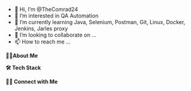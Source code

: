 - 👋 Hi, I’m @TheComrad24
- 👀 I’m interested in QA Automation
- 🌱 I’m currently learning  Java, Selenium, Postman, Git, Linux, Docker, Jenkins, Jarles proxy
- 💞️ I’m looking to collaborate on ...
- 📫 How to reach me ...

**🐱‍👤About Me**

**🛠  Tech Stack**

**🤝🏻  Connect with Me**
